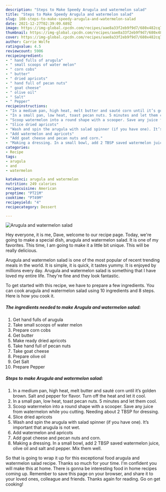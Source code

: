 ```yaml
---
description: "Steps to Make Speedy Arugula and watermelon salad"
title: "Steps to Make Speedy Arugula and watermelon salad"
slug: 108-steps-to-make-speedy-arugula-and-watermelon-salad
date: 2021-12-27T02:39:09.689Z
image: https://img-global.cpcdn.com/recipes/aae8a33f2eb9f9d7/680x482cq70/arugula-and-watermelon-salad-recipe-main-photo.jpg
thumbnail: https://img-global.cpcdn.com/recipes/aae8a33f2eb9f9d7/680x482cq70/arugula-and-watermelon-salad-recipe-main-photo.jpg
cover: https://img-global.cpcdn.com/recipes/aae8a33f2eb9f9d7/680x482cq70/arugula-and-watermelon-salad-recipe-main-photo.jpg
author: Carrie Wolfe
ratingvalue: 4.5
reviewcount: 5906
recipeingredient:
- " hand fulls of arugula"
- " small scoops of water melon"
- " corn cobs"
- " butter"
- " dried apricots"
- " hand full of pecan nuts"
- " goat cheese"
- " olive oil"
- " Salt"
- " Pepper"
recipeinstructions:
- "In a medium pan, high heat, melt butter and sauté corn until it’s golden brown. Salt and pepper for flavor. Turn off the heat and let it cool."
- "In a small pan, low heat, toast pecan nuts. 5 minutes and let them cool."
- "Scoop watermelon into a round shape with a scooper. Save any juice from watermelon while you cutting. Needing about 2 TBSP for dressing."
- "Slice dried apricots"
- "Wash and spin the arugula with salad spinner (if you have one). It’s important that arugula is not wet."
- "Add watermelon and apricots"
- "Add goat cheese and pecan nuts and corn."
- "Making a dressing. In a small bowl, add 2 TBSP saved watermelon juice, olive oil and salt and pepper. Mix them well."
categories:
- Recipe
tags:
- arugula
- and
- watermelon

katakunci: arugula and watermelon 
nutrition: 249 calories
recipecuisine: American
preptime: "PT21M"
cooktime: "PT49M"
recipeyield: "4"
recipecategory: Dessert

---
```



![Arugula and watermelon salad](https://img-global.cpcdn.com/recipes/aae8a33f2eb9f9d7/680x482cq70/arugula-and-watermelon-salad-recipe-main-photo.jpg)

Hey everyone, it is me, Dave, welcome to our recipe page. Today, we're going to make a special dish, arugula and watermelon salad. It is one of my favorites. This time, I am going to make it a little bit unique. This will be really delicious.



Arugula and watermelon salad is one of the most popular of recent trending meals in the world. It is simple, it is quick, it tastes yummy. It is enjoyed by millions every day. Arugula and watermelon salad is something that I have loved my entire life. They're fine and they look fantastic.


To get started with this recipe, we have to prepare a few ingredients. You can cook arugula and watermelon salad using 10 ingredients and 8 steps. Here is how you cook it.

<!--inarticleads1-->

##### The ingredients needed to make Arugula and watermelon salad:

1. Get  hand fulls of arugula
1. Take  small scoops of water melon
1. Prepare  corn cobs
1. Get  butter
1. Make ready  dried apricots
1. Take  hand full of pecan nuts
1. Take  goat cheese
1. Prepare  olive oil
1. Get  Salt
1. Prepare  Pepper




<!--inarticleads2-->

##### Steps to make Arugula and watermelon salad:

1. In a medium pan, high heat, melt butter and sauté corn until it’s golden brown. Salt and pepper for flavor. Turn off the heat and let it cool.
1. In a small pan, low heat, toast pecan nuts. 5 minutes and let them cool.
1. Scoop watermelon into a round shape with a scooper. Save any juice from watermelon while you cutting. Needing about 2 TBSP for dressing.
1. Slice dried apricots
1. Wash and spin the arugula with salad spinner (if you have one). It’s important that arugula is not wet.
1. Add watermelon and apricots
1. Add goat cheese and pecan nuts and corn.
1. Making a dressing. In a small bowl, add 2 TBSP saved watermelon juice, olive oil and salt and pepper. Mix them well.




So that is going to wrap it up for this exceptional food arugula and watermelon salad recipe. Thanks so much for your time. I'm confident you will make this at home. There is gonna be interesting food in home recipes coming up. Remember to save this page on your browser, and share it to your loved ones, colleague and friends. Thanks again for reading. Go on get cooking!
